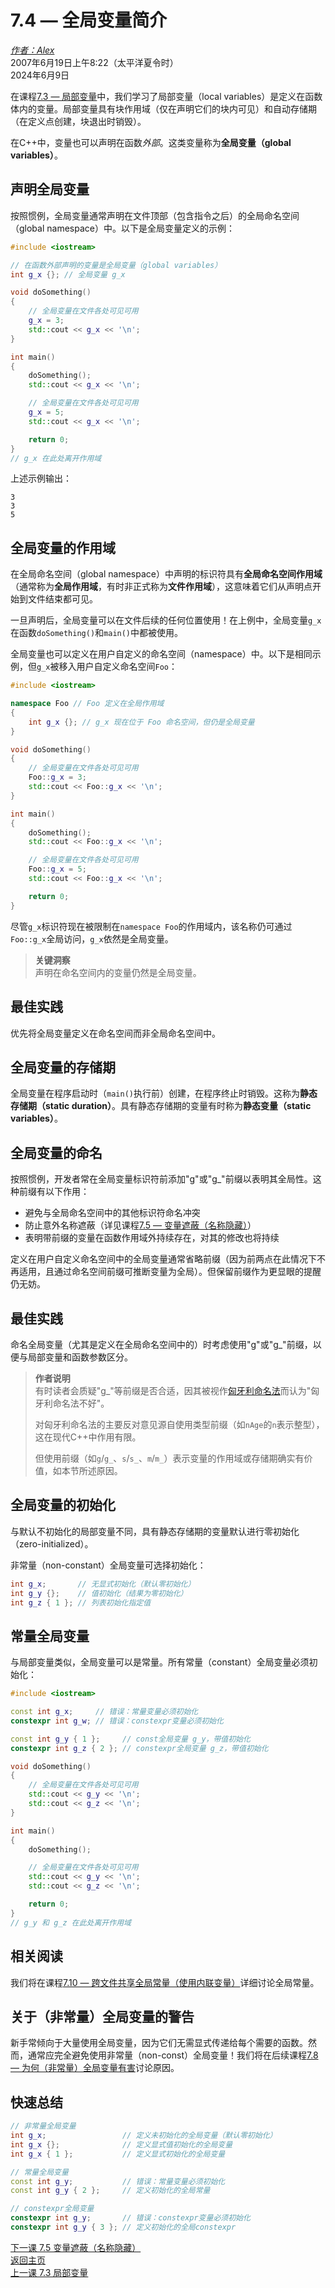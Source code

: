7.4 — 全局变量简介  
================================================

[*作者：Alex*](https://www.learncpp.com/author/Alex/ "查看 Alex 的所有文章")  
2007年6月19日上午8:22（太平洋夏令时）  
2024年6月9日  

 

在课程[7.3 — 局部变量](Chapter-7/lesson7.3-local-variables.md)中，我们学习了局部变量（local variables）是定义在函数体内的变量。局部变量具有块作用域（仅在声明它们的块内可见）和自动存储期（在定义点创建，块退出时销毁）。

在C++中，变量也可以声明在函数*外部*。这类变量称为**全局变量（global variables）**。

声明全局变量  
----------------  

按照惯例，全局变量通常声明在文件顶部（包含指令之后）的全局命名空间（global namespace）中。以下是全局变量定义的示例：

```cpp
#include <iostream>

// 在函数外部声明的变量是全局变量（global variables）
int g_x {}; // 全局变量 g_x

void doSomething()
{
    // 全局变量在文件各处可见可用
    g_x = 3;
    std::cout << g_x << '\n';
}

int main()
{
    doSomething();
    std::cout << g_x << '\n';

    // 全局变量在文件各处可见可用
    g_x = 5;
    std::cout << g_x << '\n';

    return 0;
}
// g_x 在此处离开作用域
```

上述示例输出：

```
3
3
5
```

全局变量的作用域  
----------------  

在全局命名空间（global namespace）中声明的标识符具有**全局命名空间作用域**（通常称为**全局作用域**，有时非正式称为**文件作用域**），这意味着它们从声明点开始到文件结束都可见。

一旦声明后，全局变量可以在文件后续的任何位置使用！在上例中，全局变量`g_x`在函数`doSomething()`和`main()`中都被使用。

全局变量也可以定义在用户自定义的命名空间（namespace）中。以下是相同示例，但`g_x`被移入用户自定义命名空间`Foo`：

```cpp
#include <iostream>

namespace Foo // Foo 定义在全局作用域
{
    int g_x {}; // g_x 现在位于 Foo 命名空间，但仍是全局变量
}

void doSomething()
{
    // 全局变量在文件各处可见可用
    Foo::g_x = 3;
    std::cout << Foo::g_x << '\n';
}

int main()
{
    doSomething();
    std::cout << Foo::g_x << '\n';

    // 全局变量在文件各处可见可用
    Foo::g_x = 5;
    std::cout << Foo::g_x << '\n';

    return 0;
}
```

尽管`g_x`标识符现在被限制在`namespace Foo`的作用域内，该名称仍可通过`Foo::g_x`全局访问，`g_x`依然是全局变量。

> **关键洞察**  
> 声明在命名空间内的变量仍然是全局变量。

最佳实践  
----------------  

优先将全局变量定义在命名空间而非全局命名空间中。

全局变量的存储期  
----------------  

全局变量在程序启动时（`main()`执行前）创建，在程序终止时销毁。这称为**静态存储期（static duration）**。具有静态存储期的变量有时称为**静态变量（static variables）**。

全局变量的命名  
----------------  

按照惯例，开发者常在全局变量标识符前添加"g"或"g_"前缀以表明其全局性。这种前缀有以下作用：

* 避免与全局命名空间中的其他标识符命名冲突
* 防止意外名称遮蔽（详见课程[7.5 — 变量遮蔽（名称隐藏）](Chapter-7/lesson7.5-variable-shadowing-name-hiding.md)）
* 表明带前缀的变量在函数作用域外持续存在，对其的修改也将持续

定义在用户自定义命名空间中的全局变量通常省略前缀（因为前两点在此情况下不再适用，且通过命名空间前缀可推断变量为全局）。但保留前缀作为更显眼的提醒仍无妨。

最佳实践  
----------------  

命名全局变量（尤其是定义在全局命名空间中的）时考虑使用"g"或"g_"前缀，以便与局部变量和函数参数区分。

> **作者说明**  
> 有时读者会质疑"g_"等前缀是否合适，因其被视作[匈牙利命名法](https://en.wikipedia.org/wiki/Hungarian_notation)而认为"匈牙利命名法不好"。  
>  
> 对匈牙利命名法的主要反对意见源自使用类型前缀（如`nAge`的`n`表示整型），这在现代C++中作用有限。  
>  
> 但使用前缀（如`g`/`g_`、`s`/`s_`、`m`/`m_`）表示变量的作用域或存储期确实有价值，如本节所述原因。

全局变量的初始化  
----------------  

与默认不初始化的局部变量不同，具有静态存储期的变量默认进行零初始化（zero-initialized）。

非常量（non-constant）全局变量可选择初始化：

```cpp
int g_x;       // 无显式初始化（默认零初始化）
int g_y {};    // 值初始化（结果为零初始化）
int g_z { 1 }; // 列表初始化指定值
```

常量全局变量  
----------------  

与局部变量类似，全局变量可以是常量。所有常量（constant）全局变量必须初始化：

```cpp
#include <iostream>

const int g_x;     // 错误：常量变量必须初始化
constexpr int g_w; // 错误：constexpr变量必须初始化

const int g_y { 1 };     // const全局变量 g_y，带值初始化
constexpr int g_z { 2 }; // constexpr全局变量 g_z，带值初始化

void doSomething()
{
    // 全局变量在文件各处可见可用
    std::cout << g_y << '\n';
    std::cout << g_z << '\n';
}

int main()
{
    doSomething();

    // 全局变量在文件各处可见可用
    std::cout << g_y << '\n';
    std::cout << g_z << '\n';

    return 0;
}
// g_y 和 g_z 在此处离开作用域
```

相关阅读  
----------------  

我们将在课程[7.10 — 跨文件共享全局常量（使用内联变量）](Chapter-7/lesson7.10-sharing-global-constants-across-multiple-files-using-inline-variables.md)详细讨论全局常量。

关于（非常量）全局变量的警告  
----------------  

新手常倾向于大量使用全局变量，因为它们无需显式传递给每个需要的函数。然而，通常应完全避免使用非常量（non-const）全局变量！我们将在后续课程[7.8 — 为何（非常量）全局变量有害](Chapter-7/lesson7.8-why-non-const-global-variables-are-evil.md)讨论原因。

快速总结  
----------------  

```cpp
// 非常量全局变量
int g_x;                 // 定义未初始化的全局变量（默认零初始化）
int g_x {};              // 定义显式值初始化的全局变量
int g_x { 1 };           // 定义显式初始化的全局变量

// 常量全局变量
const int g_y;           // 错误：常量变量必须初始化
const int g_y { 2 };     // 定义初始化的全局常量

// constexpr全局变量
constexpr int g_y;       // 错误：constexpr变量必须初始化
constexpr int g_y { 3 }; // 定义初始化的全局constexpr
```

[下一课 7.5 变量遮蔽（名称隐藏）](Chapter-7/lesson7.5-variable-shadowing-name-hiding.md)  
[返回主页](/)  
[上一课 7.3 局部变量](Chapter-7/lesson7.3-local-variables.md)